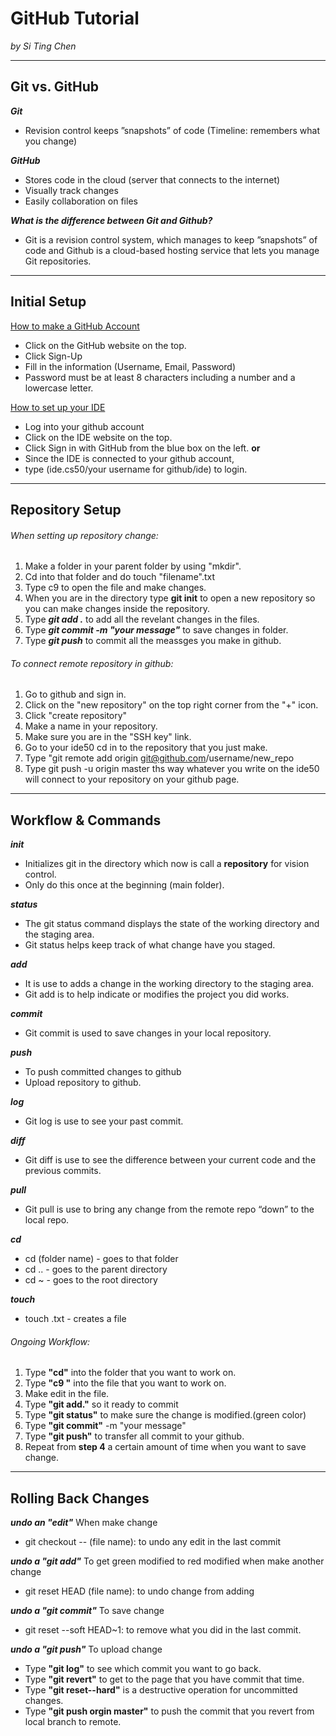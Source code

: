 # GitHub Tutorial

_by Si Ting Chen_

---
## Git vs. GitHub
**_Git_**
* Revision control keeps ”snapshots” of code (Timeline: remembers what you change)

**_GitHub_**
* Stores code in the cloud (server that connects to the internet)
* Visually track changes
* Easily collaboration on files

**_What is the difference between Git and Github?_**
* Git is a revision control system, which manages to keep ”snapshots” of code and Github is a cloud-based hosting service that lets you manage Git repositories.

---
## Initial Setup
[How to make a GitHub Account](https://github.com/)
* Click on the GitHub website on the top.
* Click Sign-Up
* Fill in the information (Username, Email, Password)
* Password must be at least 8 characters including a number and a lowercase letter.

[How to set up your IDE](https://ide.cs50.io/)
* Log into your github account
* Click on the IDE website on the top.
* Click Sign in with GitHub from the blue box on the left.
 **or**
* Since the IDE is connected to your github account,
* type (ide.cs50/your username for github/ide) to login.

---
## Repository Setup

###### When setting up repository change:

1. Make a folder in your parent folder by using "mkdir".
2. Cd into that folder and do touch "filename".txt
3. Type c9 to open the file and make changes.
4. When you are in the directory type **git init** to open a new repository so you can make changes inside the repository.
5. Type **_git add ._** to add all the revelant changes in the files.
6. Type **_git commit -m "your message"_** to save changes in folder.
7. Type **_git push_** to commit all the meassges you make in github.

###### To connect remote repository in github:

1. Go to github and sign in.
2. Click on the "new repository" on the top right corner from the "+" icon.
3. Click "create repository"
4. Make a name in your repository.
5. Make sure you are in the "SSH key" link.
6. Go to your ide50 cd in to the repository that you just make.
7. Type "git remote add origin git@github.com/username/new_repo
8. Type git push -u origin master ths way whatever you write on the ide50 will connect to your repository on your github page.

---
## Workflow & Commands

**_init_**
* Initializes git in the directory which now is call a **repository** for vision control.
* Only do this once at the beginning (main folder).

**_status_**
* The git status command displays the state of the working directory and the staging area.
* Git status helps keep track of what change have you staged.

**_add_**
* It is use to adds a change in the working directory to the staging area.
* Git add is to help indicate or modifies the project you did works.

**_commit_**
* Git commit is used to save changes in your local repository.

**_push_**
* To push committed changes to github
* Upload repository to github.

**_log_**
* Git log is use to see your past commit.

**_diff_**
* Git diff is use to see the difference between your current code and the previous commits.

**_pull_**
* Git pull is use to bring any change from the remote repo “down” to the local repo.

**_cd_**
* cd (folder name) - goes to that folder
* cd .. - goes to the parent directory
* cd ~ - goes to the root directory

**_touch_**
* touch <files name>.txt - creates a file

###### Ongoing Workflow:

1. Type **"cd"** into the folder that you want to work on.
2. Type **"c9 <file name>"** into the file that you want to work on.
3. Make edit in the file.
4. Type **"git add."** so it ready to commit
5. Type **"git status"** to make sure the change is modified.(green color)
6. Type **"git commit"** -m "your message"
7. Type **"git push"** to transfer all commit to your github.
8. Repeat from **step 4** a certain amount of time when you want to save change.

---
## Rolling Back Changes

**_undo an "edit"_**
When make change
* git checkout -- (file name): to undo any edit in the last commit

**_undo a "git add"_**
To get green modified to red modified when make another change
* git reset HEAD (file name): to undo change from adding

**_undo a "git commit"_**
To save change
* git reset --soft HEAD~1: to remove what you did in the last commit.

**_undo a "git push"_**
To upload change
* Type **"git log"** to see which commit you want to go back.
* Type **"git revert"** to get to the page that you have commit that time.
* Type **"git reset--hard"** is a destructive operation for uncommitted changes.
* Type **"git push orgin master"** to push the commit that you revert from local branch to remote.
